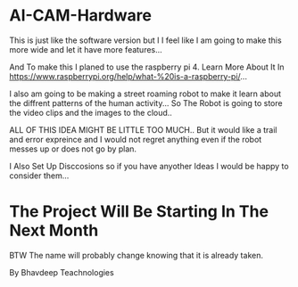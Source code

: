 # AI-CAM-Hardware

This is just like the software version but I I feel like I am going to make this more wide and let it have more features...


And To make this I planed to use the raspberry pi 4. Learn More About It In https://www.raspberrypi.org/help/what-%20is-a-raspberry-pi/...


I also am going to be making a street roaming robot to make it learn about the diffrent patterns of the human activity...
So The Robot is going to store the video clips and the images to the cloud.. 


ALL OF THIS IDEA MIGHT BE LITTLE TOO MUCH.. But it would like a trail and error expreince and I would not regret anything even if the robot messes up or does not go by plan. 

I Also Set Up Disccosions so if you have anyother Ideas I would be happy to consider them...


<h1>The Project Will Be Starting In The Next Month</h1>

BTW The name will probably change knowing that it is already taken.





By Bhavdeep Teachnologies
